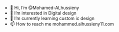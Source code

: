 - 👋 Hi, I’m @Mohamed-ALhussieny
- 👀 I’m interested in Digital design
- 🌱 I’m currently learning custom ic design 
- 📫 How to reach me mohammed.alhussieny11.com

